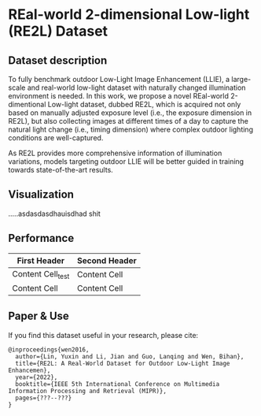 # REal-world 2-dimensional Low-light (RE2L) Dataset
## Dataset description
To fully benchmark outdoor Low-Light Image Enhancement (LLIE), a large-scale and real-world low-light dataset with naturally changed illumination environment is needed. In this work, we propose a novel REal-world 2-dimentional Low-light dataset, dubbed RE2L, which is acquired not only based on manually adjusted exposure level (i.e., the exposure dimension in RE2L), but also collecting images at different times of a day to capture the natural light change (i.e., timing dimension) where complex outdoor lighting conditions are well-captured. 

As RE2L provides more comprehensive information of illumination variations, models targeting outdoor LLIE will be better guided in training towards state-of-the-art results.
## Visualization
.....asdasdasdhauisdhad
shit

## Performance
| First Header  | Second Header |
| ---------------------------- | --------------- |
| Content Cell<sub>test</sub>  | Content Cell  |
| Content Cell  | Content Cell  |
## Paper & Use
If you find this dataset useful in your research, please cite:
```
@inproceedings{wen2016,
  author={Lin, Yuxin and Li, Jian and Guo, Lanqing and Wen, Bihan},
  title={RE2L: A Real-World Dataset for Outdoor Low-Light Image Enhancemen},
  year={2022},
  booktitle={IEEE 5th International Conference on Multimedia Information Processing and Retrieval (MIPR)},
  pages={???--???}
}
```
